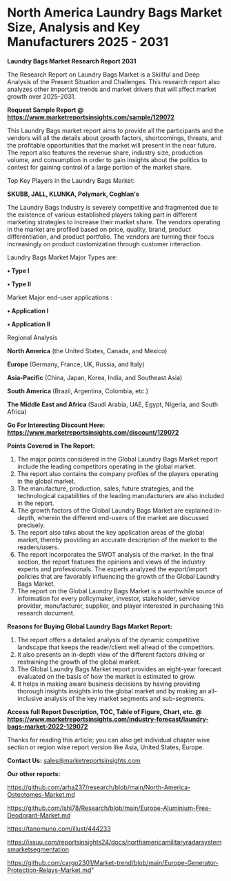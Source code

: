 # North America Laundry Bags Market Size, Analysis and Key Manufacturers 2025 - 2031

<strong>Laundry Bags Market Research Report 2031</strong>

The Research Report on Laundry Bags Market is a Skillful and Deep Analysis of the Present Situation and Challenges. This research report also analyzes other important trends and market drivers that will affect market growth over 2025-2031.

<strong>Request Sample Report @ <a href=https://www.marketreportsinsights.com/sample/129072>https://www.marketreportsinsights.com/sample/129072</a></strong>

This Laundry Bags market report aims to provide all the participants and the vendors will all the details about growth factors, shortcomings, threats, and the profitable opportunities that the market will present in the near future. The report also features the revenue share, industry size, production volume, and consumption in order to gain insights about the politics to contest for gaining control of a large portion of the market share.

Top Key Players in the Laundry Bags Market:

<strong>SKUBB, JALL, KLUNKA, Polymark, Coghlan's</strong>

The Laundry Bags Industry is severely competitive and fragmented due to the existence of various established players taking part in different marketing strategies to increase their market share. The vendors operating in the market are profiled based on price, quality, brand, product differentiation, and product portfolio. The vendors are turning their focus increasingly on product customization through customer interaction.

Laundry Bags Market Major Types are:

<strong>• Type I

• Type II</strong>

Market Major end-user applications :

<strong>• Application I

• Application II</strong>

Regional Analysis

</u><strong><b>North America</b></strong> (the United States, Canada, and Mexico)

<strong><b>Europe </b></strong>(Germany, France, UK, Russia, and Italy)

<strong><b>Asia-Pacific</b></strong> (China, Japan, Korea, India, and Southeast Asia)

<strong><b>South America</b></strong> (Brazil, Argentina, Colombia, etc.)

<strong><b>The Middle East and Africa</b></strong> (Saudi Arabia, UAE, Egypt, Nigeria, and South Africa)

<strong>Go For Interesting Discount Here: <a href=https://www.marketreportsinsights.com/discount/129072>https://www.marketreportsinsights.com/discount/129072</a></strong>

<strong>Points Covered in The Report:</strong>
<ol>
  <li>The major points considered in the Global Laundry Bags Market report include the leading competitors operating in the global market.</li>
  <li>The report also contains the company profiles of the players operating in the global market.</li>
  <li>The manufacture, production, sales, future strategies, and the technological capabilities of the leading manufacturers are also included in the report.</li>
  <li>The growth factors of the Global Laundry Bags Market are explained in-depth, wherein the different end-users of the market are discussed precisely.</li>
  <li>The report also talks about the key application areas of the global market, thereby providing an accurate description of the market to the readers/users.</li>
  <li>The report incorporates the SWOT analysis of the market. In the final section, the report features the opinions and views of the industry experts and professionals. The experts analyzed the export/import policies that are favorably influencing the growth of the Global Laundry Bags Market.</li>
  <li>The report on the Global Laundry Bags Market is a worthwhile source of information for every policymaker, investor, stakeholder, service provider, manufacturer, supplier, and player interested in purchasing this research document.</li>
</ol>
<strong>Reasons for Buying Global Laundry Bags Market Report:</strong>

<ol>
  <li>The report offers a detailed analysis of the dynamic competitive landscape that keeps the reader/client well ahead of the competitors.</li>
  <li>It also presents an in-depth view of the different factors driving or restraining the growth of the global market.</li>
  <li>The Global Laundry Bags Market report provides an eight-year forecast evaluated on the basis of how the market is estimated to grow.</li>
  <li>It helps in making aware business decisions by having providing thorough insights insights into the global market and by making an all-inclusive analysis of the key market segments and sub-segments.</li>
</ol>
<strong>Access full Report Description, TOC, Table of Figure, Chart, etc. @ <a href=https://www.marketreportsinsights.com/industry-forecast/laundry-bags-market-2022-129072>https://www.marketreportsinsights.com/industry-forecast/laundry-bags-market-2022-129072</a></strong>


Thanks for reading this article; you can also get individual chapter wise section or region wise report version like Asia, United States, Europe.

<strong>Contact Us:</strong>
sales@marketreportsinsights.com

<strong>Our other reports:</strong>

<a href=https://github.com/arha237/research/blob/main/North-America-Osteotomes-Market.md>https://github.com/arha237/research/blob/main/North-America-Osteotomes-Market.md</a>

<a href=https://github.com/Ishi78/Research/blob/main/Europe-Aluminium-Free-Deodorant-Market.md>https://github.com/Ishi78/Research/blob/main/Europe-Aluminium-Free-Deodorant-Market.md</a>

<a href=https://tanomuno.com/illust/444233>https://tanomuno.com/illust/444233</a>

<a href=https://issuu.com/reportsinsights24/docs/northamericamilitaryradarsystemsmarketsegmentation>https://issuu.com/reportsinsights24/docs/northamericamilitaryradarsystemsmarketsegmentation</a>

<a href=https://github.com/cargo2301/Market-trend/blob/main/Europe-Generator-Protection-Relays-Market.md>https://github.com/cargo2301/Market-trend/blob/main/Europe-Generator-Protection-Relays-Market.md</a>"
